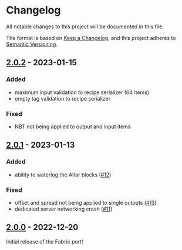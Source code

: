 # Changelog

All notable changes to this project will be documented in this file.

The format is based on [Keep a Changelog],
and this project adheres to [Semantic Versioning].

## [2.0.2] - 2023-01-15

### Added
- maximum input validation to recipe serializer (64 items)
- empty tag validation to recipe serializer

### Fixed
- NBT not being applied to output and input items

## [2.0.1] - 2023-01-13

### Added
- ability to waterlog the Altar blocks ([#12])

### Fixed
- offset and spread not being applied to single outputs ([#13])
- dedicated server networking crash ([#11])

<!-- Links -->
[#11]: https://github.com/AlmostReliable/summoningrituals/issues/11
[#12]: https://github.com/AlmostReliable/summoningrituals/issues/12
[#13]: https://github.com/AlmostReliable/summoningrituals/issues/13

## [2.0.0] - 2022-12-20

Initial release of the Fabric port!

<!-- Links -->
[keep a changelog]: https://keepachangelog.com/en/1.0.0/
[semantic versioning]: https://semver.org/spec/v2.0.0.html

<!-- Versions -->
[2.0.2]: https://github.com/AlmostReliable/summoningrituals/releases/tag/v1.19-fabric-2.0.1
[2.0.1]: https://github.com/AlmostReliable/summoningrituals/releases/tag/v1.19-fabric-2.0.1
[2.0.0]: https://github.com/AlmostReliable/summoningrituals/releases/tag/v1.19-fabric-2.0.0
